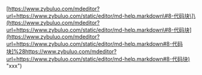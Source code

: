 [https://www.zybuluo.com/mdeditor?url=https://www.zybuluo.com/static/editor/md-help.markdown\#8-代码块\]\(https://www.zybuluo.com/mdeditor?url=https://www.zybuluo.com/static/editor/md-help.markdown\#8-代码块](https://www.zybuluo.com/mdeditor?url=https://www.zybuluo.com/static/editor/md-help.markdown#8-代码块]%28https://www.zybuluo.com/mdeditor?url=https://www.zybuluo.com/static/editor/md-help.markdown#8-代码块) "xxx"\)

